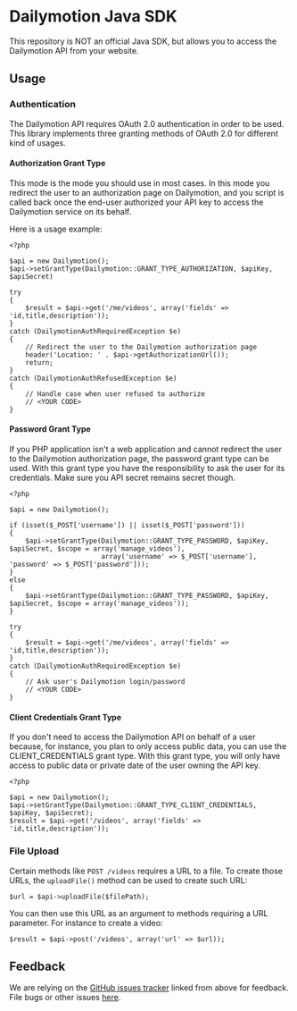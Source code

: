 Dailymotion Java SDK
====================

This repository is NOT an official Java SDK, but allows you to access the Dailymotion
API from your website.

Usage
-----

### Authentication

The Dailymotion API requires OAuth 2.0 authentication in order to be used. This library implements
three granting methods of OAuth 2.0 for different kind of usages.

#### Authorization Grant Type

This mode is the mode you should use in most cases. In this mode you redirect the user to an
authorization page on Dailymotion, and you script is called back once the end-user authorized your API
key to access the Dailymotion service on its behalf.

Here is a usage example:

    <?php

    $api = new Dailymotion();
    $api->setGrantType(Dailymotion::GRANT_TYPE_AUTHORIZATION, $apiKey, $apiSecret)

    try
    {
        $result = $api->get('/me/videos', array('fields' => 'id,title,description'));
    }
    catch (DailymotionAuthRequiredException $e)
    {
        // Redirect the user to the Dailymotion authorization page
        header('Location: ' . $api->getAuthorizationUrl());
        return;
    }
    catch (DailymotionAuthRefusedException $e)
    {
        // Handle case when user refused to authorize
        // <YOUR CODE>
    }

#### Password Grant Type

If you PHP application isn't a web application and cannot redirect the user to the Dailymotion
authorization page, the password grant type can be used. With this grant type you have the
responsibility to ask the user for its credentials. Make sure you API secret remains secret though.

    <?php

    $api = new Dailymotion();

    if (isset($_POST['username']) || isset($_POST['password']))
    {
        $api->setGrantType(Dailymotion::GRANT_TYPE_PASSWORD, $apiKey, $apiSecret, $scope = array('manage_videos'),
                           array('username' => $_POST['username'], 'password' => $_POST['password']));
    }
    else
    {
        $api->setGrantType(Dailymotion::GRANT_TYPE_PASSWORD, $apiKey, $apiSecret, $scope = array('manage_videos'));
    }

    try
    {
        $result = $api->get('/me/videos', array('fields' => 'id,title,description'));
    }
    catch (DailymotionAuthRequiredException $e)
    {
        // Ask user's Dailymotion login/password
        // <YOUR CODE>
    }

#### Client Credentials Grant Type

If you don't need to access the Dailymotion API on behalf of a user because, for instance, you plan to
only access public data, you can use the CLIENT_CREDENTIALS grant type. With this grant type, you will only have
access to public data or private date of the user owning the API key.

    <?php

    $api = new Dailymotion();
    $api->setGrantType(Dailymotion::GRANT_TYPE_CLIENT_CREDENTIALS, $apiKey, $apiSecret);
    $result = $api->get('/videos', array('fields' => 'id,title,description'));

### File Upload

Certain methods like `POST /videos` requires a URL to a file. To create those URLs, the `uploadFile()` method can be used to create such URL:

    $url = $api->uploadFile($filePath);

You can then use this URL as an argument to methods requiring a URL parameter. For instance to create a video:

    $result = $api->post('/videos', array('url' => $url));

Feedback
--------

We are relying on the [GitHub issues tracker][issues] linked from above for feedback. File bugs or
other issues [here][issues].

[issues]: http://github.com/dailymotion/dailymotion-sdk-php/issues
